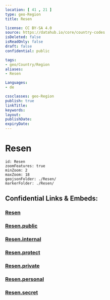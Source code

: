 ```yaml
---
location: [ 41 , 21 ] 
type: geo-Region
title: Resen

license: CC BY-SA 4.0
source: https://datahub.io/core/country-codes
isDeleted: false
isReadOnly: false
draft: false
confidential: public

tags:
- geo/Country/Region
aliases:
- Resen

Languages:
- de

cssclasses: geo-Region
publish: true
linkTitle: 
keywords: 
layout: 
publishDate: 
expiryDate: 
---
```


# Resen

```leaflet
id: Resen
zoomFeatures: true 
minZoom: 2 
maxZoom: 18
geojsonFolder: ./Resen/
markerFolder: ./Resen/
```


## Confidential Links & Embeds: 

### [Resen](/_Standards/Earth/Continent/Europe/Europe~South/Macedonia~North/Municipalities~Macedonia/Resen.md) 

### [Resen.public](/_public/Earth/Continent/Europe/Europe~South/Macedonia~North/Municipalities~Macedonia/Resen.public.md) 

### [Resen.internal](/_internal/Earth/Continent/Europe/Europe~South/Macedonia~North/Municipalities~Macedonia/Resen.internal.md) 

### [Resen.protect](/_protect/Earth/Continent/Europe/Europe~South/Macedonia~North/Municipalities~Macedonia/Resen.protect.md) 

### [Resen.private](/_private/Earth/Continent/Europe/Europe~South/Macedonia~North/Municipalities~Macedonia/Resen.private.md) 

### [Resen.personal](/_personal/Earth/Continent/Europe/Europe~South/Macedonia~North/Municipalities~Macedonia/Resen.personal.md) 

### [Resen.secret](/_secret/Earth/Continent/Europe/Europe~South/Macedonia~North/Municipalities~Macedonia/Resen.secret.md)

